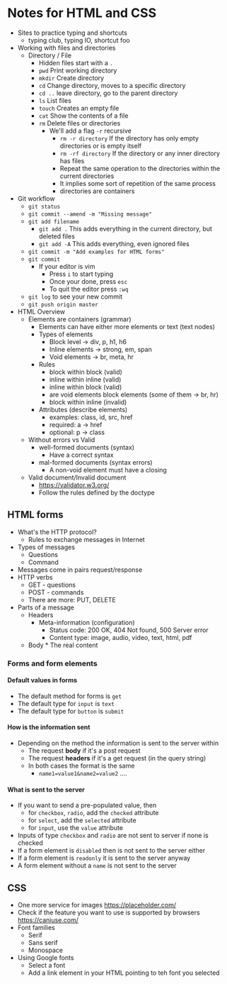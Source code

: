 # Notes for HTML and CSS

* Sites to practice typing and shortcuts
    * typing club, typing IO, shortcut foo
* Working with files and directories
    * Directory / File
        * Hidden files start with a `.`
        * `pwd` Print working directory
        * `mkdir` Create directory
        * `cd` Change directory, moves to a specific directory
        * `cd ..` leave directory, go to the parent directory
        * `ls` List files
        * `touch` Creates an empty file
        * `cat` Show the contents of a file
        * `rm` Delete files or directories
            * We'll add a flag `-r` recursive
                * `rm -r directory` If the directory has only empty directories or is empty itself
                * `rm -rf directory` If the directory or any inner directory has files
                * Repeat the same operation to the directories within the current directories
                * It implies some sort of repetition of the same process
                * directories are containers
* Git workflow
    * `git status`
    * `git commit --amend -m "Missing message"`
    * `git add filename`
        * `git add .` This adds everything in the current directory, but
           deleted files
        * `git add -A` This adds everything, even ignored files
    * `git commit -m "Add examples for HTML forms"`
    * `git commit`
        * If your editor is vim
            * Press `i` to start typing
            * Once your done, press `esc`
            * To quit the editor press `:wq`
    * `git log` to see your new commit
    * `git push origin master`
* HTML Overview
    * Elements are containers (grammar)
        * Elements can have either more elements or text (text nodes)
        * Types of elements 
            * Block level -> div, p, h1, h6
            * Inline elements -> strong, em, span
            * Void elements -> br, meta, hr
        * Rules
            * block within block (valid)
            * inline within inline (valid)
            * inline within block (valid)
            * are void elements block elements (some of them -> br, hr)
            * block within inline (invalid)
        * Attributes (describe elements)
            * examples: class, id, src, href
            * required: a -> href
            * optional: p -> class
    * Without errors vs Valid
        * well-formed documents (syntax)
            * Have a correct syntax
        * mal-formed documents (syntax errors)
            * A non-void element must have a closing
    * Valid document/Invalid document
        * https://validator.w3.org/
        * Follow the rules defined by the doctype

## HTML forms

* What's the HTTP protocol?
    * Rules to exchange messages in Internet
* Types of messages
    * Questions
    * Command
* Messages come in pairs request/response
* HTTP verbs
    * GET - questions
    * POST - commands
    * There are more: PUT, DELETE
* Parts of a message
    * Headers
        * Meta-information (configuration)
            * Status code: 200 OK, 404 Not found, 500 Server error
            * Content type: image, audio, video, text, html, pdf
    * Body
            * The real content

### Forms and form elements

#### Default values in forms
* The default method for forms is `get`
* The default type for `input` is `text`
* The default type for `button` is `submit`

#### How is the information sent
* Depending on the method the information is sent to the server within
    * The request **body** if it's a post request
    * The request **headers** if it's a get request (in the query string)
    * In both cases the format is the same
        * `name1=value1&name2=value2` ....

#### What is sent to the server
* If you want to send a pre-populated value, then
    * for `checkbox`, `radio`, add the `checked` attribute
    * for `select`, add the `selected` attribute
    * for `input`, use the `value` attribute
* Inputs of type `checkbox` and `radio` are not sent to server if none is
  checked
* If a form element is `disabled` then is not sent to the server either
* If a form element is `readonly` it is sent to the server anyway
* A form element without a `name` is not sent to the server

## CSS

* One more service for images https://placeholder.com/
* Check if the feature you want to use is supported by browsers https://caniuse.com/
* Font families
    * Serif
    * Sans serif
    * Monospace
* Using Google fonts
    * Select a font
    * Add a link element in your HTML pointing to teh font you selected


